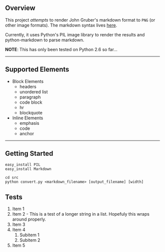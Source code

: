 Overview
--------
This project *attempts* to render John Gruber's markdown format to `PNG` (or
other image formats).  The markdown syntax lives 
[here](http://daringfireball.net/projects/markdown/syntax).

Currently, it uses Python's PIL image library to render the results and 
python-markdown to parse markdown.

**NOTE**: This has only been tested on Python 2.6 so far...

***

Supported Elements
------------------
- Block Elements
    - headers
    - unordered list
    - paragraph
    - code block
    - hr
    - blockquote
- Inline Elements
    - emphasis
    - code
    - anchor

***

Getting Started
---------------
    easy_install PIL
    easy_install Markdown
    
    cd src
    python convert.py <markdown_filename> [output_filename] [width]
    
Tests
-----
1. Item 1
1. Item 2 - This is a test of a longer string in a list.  Hopefuly this wraps around properly.
1. Item 3
1. Item 4
    1. Subitem 1
    1. Subitem 2
1. Item 5

